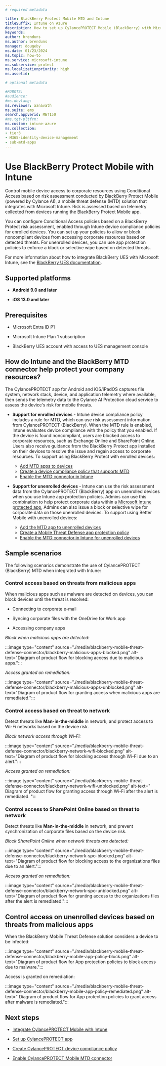 ```yaml
---
# required metadata

title: BlackBerry Protect Mobile MTD and Intune
titleSuffix: Intune on Azure
description: How to set up CylancePROTECT Mobile (BlackBerry) with Microsoft Intune to control mobile device access to your corporate resources
keywords:
author: brenduns
ms.author: brenduns
manager: dougeby
ms.date: 01/23/2024
ms.topic: how-to
ms.service: microsoft-intune
ms.subservice: protect
ms.localizationpriority: high
ms.assetid:  

# optional metadata

#ROBOTS:
#audience:
#ms.devlang:
ms.reviewer: aanavath
ms.suite: ems
search.appverid: MET150
#ms.tgt-pltfrm:
ms.custom: intune-azure
ms.collection:
- tier3
- M365-identity-device-management
- sub-mtd-apps
---
```


# Use BlackBerry Protect Mobile with Intune

Control mobile device access to corporate resources using Conditional Access based on risk assessment conducted by BlackBerry Protect Mobile (powered by Cylance AI), a mobile threat defense (MTD) solution that integrates with Microsoft Intune. Risk is assessed based on telemetry collected from devices running the BlackBerry Protect Mobile app.

You can configure Conditional Access policies based on a BlackBerry Protect risk assessment, enabled through Intune device compliance policies for enrolled devices. You can set up your policies to allow or block noncompliant devices from accessing corporate resources based on detected threats. For unenrolled devices, you can use app protection policies to enforce a block or selective wipe based on detected threats.

For more information about how to integrate BlackBerry UES with Microsoft Intune, see the [BlackBerry UES documentation](https://docs.blackberry.com/en/unified-endpoint-security/blackberry-ues).

## Supported platforms

- **Android 9.0 and later**

- **iOS 13.0 and later**

## Prerequisites

- Microsoft Entra ID P1

- Microsoft Intune Plan 1 subscription

- BlackBerry UES account with access to UES management console

## How do Intune and the BlackBerry MTD connector help protect your company resources?

The CylancePROTECT app for Android and iOS/iPadOS captures file system, network stack, device, and application telemetry where available, then sends the telemetry data to the Cylance AI Protection cloud service to assess the device's risk for mobile threats.

- **Support for enrolled devices** - Intune device compliance policy includes a rule for MTD, which can use risk assessment information from CylancePROTECT (BlackBerry). When the MTD rule is enabled, Intune evaluates device compliance with the policy that you enabled. If the device is found noncompliant, users are blocked access to corporate resources, such as Exchange Online and SharePoint Online. Users also receive guidance from the BlackBerry Protect app installed on their devices to resolve the issue and regain access to corporate resources. To support using BlackBerry Protect with enrolled devices:
  - [Add MTD apps to devices](../protect/mtd-apps-ios-app-configuration-policy-add-assign.md)
  - [Create a device compliance policy that supports MTD](../protect/mtd-device-compliance-policy-create.md)
  - [Enable the MTD connector in Intune](../protect/mtd-connector-enable.md)

- **Support for unenrolled devices** - Intune can use the risk assessment data from the CylancePROTECT (BlackBerry) app on unenrolled devices when you use Intune app protection policies. Admins can use this combination to help protect corporate data within a [Microsoft Intune protected app](../apps/apps-supported-intune-apps.md), Admins can also issue a block or selective wipe for corporate data on those unenrolled devices. To support using Better Mobile with unenrolled devices:
  - [Add the MTD app to unenrolled devices](../protect/mtd-add-apps-unenrolled-devices.md)
  - [Create a Mobile Threat Defense app protection policy](../protect/mtd-app-protection-policy.md)
  - [Enable the MTD connector in Intune for unenrolled devices](../protect/mtd-enable-unenrolled-devices.md)

## Sample scenarios

The following scenarios demonstrate the use of CylancePROTECT (BlackBerry) MTD when integrated with Intune:

### Control access based on threats from malicious apps

When malicious apps such as malware are detected on devices, you can block devices until the threat is resolved:

- Connecting to corporate e-mail

- Syncing corporate files with the OneDrive for Work app

- Accessing company apps

*Block when malicious apps are detected:*

:::image type="content" source="./media/blackberry-mobile-threat-defense-connector/blackberry-malicious-apps-blocked.png" alt-text="Diagram of product flow for blocking access due to malicious apps.":::

*Access granted on remediation:*

:::image type="content" source="./media/blackberry-mobile-threat-defense-connector/blackberry-malicious-apps-unblocked.png" alt-text="Diagram of product flow for granting access when malicious apps are remediated.":::

### Control access based on threat to network

Detect threats like **Man-in-the-middle** in network, and protect access to Wi-Fi networks based on the device risk.

*Block network access through Wi-Fi:*

:::image type="content" source="./media/blackberry-mobile-threat-defense-connector/blackberry-network-wifi-blocked.png" alt-text="Diagram of product flow for blocking access through Wi-Fi due to an alert.":::

*Access granted on remediation:*

:::image type="content" source="./media/blackberry-mobile-threat-defense-connector/blackberry-network-wifi-unblocked.png" alt-text=" Diagram of product flow for granting access through Wi-Fi after the alert is remediated. ":::

### Control access to SharePoint Online based on threat to network

Detect threats like **Man-in-the-middle** in network, and prevent synchronization of corporate files based on the device risk.

*Block SharePoint Online when network threats are detected:*

:::image type="content" source="./media/blackberry-mobile-threat-defense-connector/blackberry-network-spo-blocked.png" alt-text="Diagram of product flow for blocking access to the organizations files due to an alert.":::

*Access granted on remediation:*

:::image type="content" source="./media/blackberry-mobile-threat-defense-connector/blackberry-network-spo-unblocked.png" alt-text="Diagram of product flow for granting access to the organizations files after the alert is remediated.":::

## Control  access on unenrolled devices based on threats from malicious apps

When the BlackBerry Mobile Threat Defense solution considers a device to be infected:

:::image type="content" source="./media/blackberry-mobile-threat-defense-connector/blackberry-mobile-app-policy-block.png" alt-text="Diagram of product flow for App protection policies to block access due to malware.":::

Access is granted on remediation:

:::image type="content" source="./media/blackberry-mobile-threat-defense-connector/blackberry-mobile-app-policy-remediated.png" alt-text=" Diagram of product flow for App protection policies to grant access after malware is remediated.":::

## Next steps

- [Integrate CylancePROTECT Mobile with Intune](blackberry-mtd-connector-integration.md)

- [Set up CylancePROTECT app](mtd-apps-ios-app-configuration-policy-add-assign.md)

- [Create CylancePROTECT device compliance policy](mtd-device-compliance-policy-create.md)

- [Enable CylancePROTECT Mobile MTD connector](mtd-connector-enable.md)  
